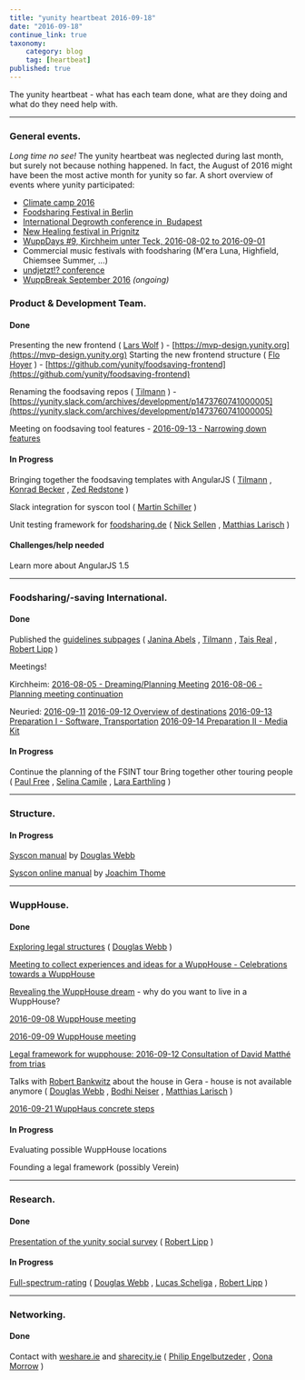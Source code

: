 ```yaml
---
title: "yunity heartbeat 2016-09-18"
date: "2016-09-18"
continue_link: true
taxonomy:
    category: blog
    tag: [heartbeat]
published: true
---
```


The yunity heartbeat - what has each team done, what are they doing and what do they need help with.

* * *

### General events.

_Long time no see!_ The yunity heartbeat was neglected during last month, but surely not because nothing happened. In fact, the August of 2016 might have been the most active month for yunity so far. A short overview of events where yunity participated:

*   [Climate camp 2016](http://www.klimacamp-im-rheinland.de/)
*   [Foodsharing Festival in Berlin](http://www.foodsharing-festival.org/)
*   [International Degrowth conference in  Budapest](http://www.degrowth.de/en/conferences/budapest-2016/)
*   [New Healing festival in Prignitz](http://www.newhealing.de/)
*   [WuppDays #9, Kirchheim unter Teck, 2016-08-02 to 2016-09-01](https://yunity.atlassian.net/wiki/display/YUN/WuppDays+%239%2C+Kirchheim+unter+Teck%2C+2016-08-02+to+2016-09-01)
*   Commercial music festivals with foodsharing (M'era Luna, Highfield, Chiemsee Summer, ...)
*   [undjetzt!? conference](http://www.undjetzt-konferenz.de/)
*   [WuppBreak September 2016](https://yunity.atlassian.net/wiki/display/YUN/WuppBreak+September+2016) _(ongoing)_

### Product & Development Team.

#### Done

Presenting the new frontend ( [Lars Wolf](https://yunity.atlassian.net/wiki/display/~donpiano) ) - [https://mvp-design.yunity.org](https://mvp-design.yunity.org) Starting the new frontend structure ( [Flo Hoyer](https://yunity.atlassian.net/wiki/display/~Flo) ) - [https://github.com/yunity/foodsaving-frontend](https://github.com/yunity/foodsaving-frontend)

Renaming the foodsaving repos ( [Tilmann](https://yunity.atlassian.net/wiki/display/~tiltec) ) - [https://yunity.slack.com/archives/development/p1473760741000005](https://yunity.slack.com/archives/development/p1473760741000005)

Meeting on foodsaving tool features - [2016-09-13 - Narrowing down features](https://yunity.atlassian.net/wiki/display/YUN/2016-09-13+-+Narrowing+down+features)

#### In Progress

Bringing together the foodsaving templates with AngularJS ( [Tilmann](https://yunity.atlassian.net/wiki/display/~tiltec) , [Konrad Becker](https://yunity.atlassian.net/wiki/display/~Xbaal) , [Zed Redstone](https://yunity.atlassian.net/wiki/display/~inflector) )

Slack integration for syscon tool ( [Martin Schiller](https://yunity.atlassian.net/wiki/display/~nitram) )

Unit testing framework for [foodsharing.de](http://foodsharing.de) ( [Nick Sellen](https://yunity.atlassian.net/wiki/display/~nicksellen) , [Matthias Larisch](https://yunity.atlassian.net/wiki/display/~matthias) )

#### Challenges/help needed

Learn more about AngularJS 1.5

* * *

### Foodsharing/-saving International.

#### Done

Published the [guidelines subpages](https://project.yunity.org/build-your-community) ( [Janina Abels](https://yunity.atlassian.net/wiki/display/~Janina) , [Tilmann](https://yunity.atlassian.net/wiki/display/~tiltec) , [Tais Real](https://yunity.atlassian.net/wiki/display/~Tais) , [Robert Lipp](https://yunity.atlassian.net/wiki/display/~Diogenes) )

Meetings!

Kirchheim: [2016-08-05 - Dreaming/Planning Meeting](https://yunity.atlassian.net/wiki/pages/viewpage.action?pageId=50069521) [2016-08-06 - Planning meeting continuation](https://yunity.atlassian.net/wiki/display/YUN/2016-08-06+-+Planning+meeting+continuation)

Neuried: [2016-09-11](https://yunity.atlassian.net/wiki/display/YUN/2016-09-11) [2016-09-12 Overview of destinations](https://yunity.atlassian.net/wiki/display/YUN/2016-09-12+Overview+of+destinations) [2016-09-13 Preparation I - Software, Transportation](https://yunity.atlassian.net/wiki/display/YUN/2016-09-13+Preparation+I+-+Software%2C+Transportation) [2016-09-14 Preparation II - Media Kit](https://yunity.atlassian.net/wiki/display/YUN/2016-09-14+Preparation+II+-+Media+Kit)

#### In Progress

Continue the planning of the FSINT tour Bring together other touring people ( [Paul Free](https://yunity.atlassian.net/wiki/display/~Paul+Free) , [Selina Camile](https://yunity.atlassian.net/wiki/display/~Selina) , [Lara Earthling](https://yunity.atlassian.net/wiki/display/~rose+earthling) )

* * *

### Structure.

#### In Progress

[Syscon manual](https://douginamug.gitbooks.io/a-systemic-consensus-manual-testing/content/) by [Douglas Webb](https://yunity.atlassian.net/wiki/display/~dmhwebb)

[Syscon online manual](https://yunity.atlassian.net/wiki/display/SM/Syscon+online+manual) by [Joachim Thome](https://yunity.atlassian.net/wiki/display/~Joachim+Thome)

* * *

### WuppHouse.

#### Done

[Exploring legal structures](https://yunity.atlassian.net/wiki/display/YUN/Exploring+legal+structures) ( [Douglas Webb](https://yunity.atlassian.net/wiki/display/~dmhwebb) )

[Meeting to collect experiences and ideas for a WuppHouse - Celebrations towards a WuppHouse](https://yunity.atlassian.net/wiki/display/YUN/Celebrations+towards+a+WuppHouse)

[Revealing the WuppHouse dream](https://yunity.atlassian.net/wiki/display/YUN/Revealing+the+WuppHouse+dream) - why do you want to live in a WuppHouse?

[2016-09-08 WuppHouse meeting](https://yunity.atlassian.net/wiki/display/YUN/2016-09-08+WuppHouse+meeting)

[2016-09-09 WuppHouse meeting](https://yunity.atlassian.net/wiki/display/YUN/2016-09-09+WuppHouse+meeting)

[Legal framework for wupphouse: 2016-09-12 Consultation of David Matthé from trias](https://yunity.atlassian.net/wiki/pages/viewpage.action?pageId=59506707)

Talks with [Robert Bankwitz](https://yunity.atlassian.net/wiki/display/~robawi) about the house in Gera - house is not available anymore ( [Douglas Webb](https://yunity.atlassian.net/wiki/display/~dmhwebb) , [Bodhi Neiser](https://yunity.atlassian.net/wiki/display/~Bodhi) , [Matthias Larisch](https://yunity.atlassian.net/wiki/display/~matthias) )

[2016-09-21 WuppHaus concrete steps](https://yunity.atlassian.net/wiki/display/YUN/2016-09-21+WuppHaus+concrete+steps)

#### In Progress

Evaluating possible WuppHouse locations

Founding a legal framework (possibly Verein)

* * *

### Research.

#### Done

[Presentation of the yunity social survey](https://docs.google.com/presentation/d/1Obs0ogFFPX7H4TDr_4wgAQy1zzQ9oj6Bm_op5oRlnlc/edit) ( [Robert Lipp](https://yunity.atlassian.net/wiki/display/~Diogenes) )

#### In Progress

[Full-spectrum-rating](https://medium.com/@DougMHW/full-spectrum-rating-and-the-preservation-of-information-5861e7ce474c) ( [Douglas Webb](https://yunity.atlassian.net/wiki/display/~dmhwebb) , [Lucas Scheliga](https://yunity.atlassian.net/wiki/display/~luke) , [Robert Lipp](https://yunity.atlassian.net/wiki/display/~Diogenes) )

* * *

### Networking.

#### Done

Contact with [weshare.ie](http://weshare.ie/) and [sharecity.ie](http://sharecity.ie/) ( [Philip Engelbutzeder](https://yunity.atlassian.net/wiki/display/~Philip) , [Oona Morrow](https://yunity.atlassian.net/wiki/display/~oona) )
